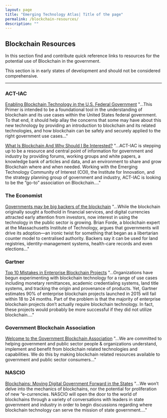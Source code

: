 ```yaml
---
layout: page
title: "Emerging Technology Atlas| Title of the page"
permalink: /blockchain-resources/
description: ""
---
```


## Blockchain Resources

In this section find and contribute quick reference links to resources for the potential use of Blockchain in the government.

This section is in early states of development and should not be considered comprehensive.

***

### ACT-IAC
<a href="https://www.actiac.org/act-iac-white-paper-enabling-blockchain-innovation-us-federal-government">Enabling Blockchain Technology in the U.S. Federal Government</a> "...This Primer is intended to be a foundational tool in the understanding of blockchain and its use cases within the United States federal government.  To that end, it should help allay the concerns that some may have about this new technology by providing an introduction to blockchain and its related technologies, and how blockchain can be safely and securely applied to the right government use cases..."

<a href="https://www.actiac.org/groups/blockchain-0">What Is Blockchain And Why Should I Be Interested?</a> "...ACT-IAC is stepping up to be a resource and central point of information for government and industry by providing forums, working groups and white papers, a knowledge bank of articles and data, and an environment to share and grow Blockchain where and when needed.  Working with the Emerging Technology Community of Interest (COI), the Institute for Innovation, and the strategy planning group of government and industry, ACT-IAC is looking to be the “go-to” association on Blockchain...."

### The Economist
<a href="https://www.economist.com/news/business/21722869-anti-establishment-technology-faces-ironic-turn-fortune-governments-may-be-big-backers">Governments may be big backers of the blockchain</a> "...While the blockchain originally sought a foothold in financial services, and digital currencies attracted early attention from investors, now interest in using the technology in the public sector is growing. Brian Forde, a blockchain expert at the Massachusetts Institute of Technology, argues that governments will drive its adoption—an ironic twist for something that began as a libertarian counter model to centralised authority. Backers say it can be used for land registries, identity-management systems, health-care records and even elections..."

### Gartner
<a href="https://www.gartner.com/smarterwithgartner/top-10-mistakes-in-enterprise-blockchain-projects/">Top 10 Mistakes in Enterprise Blockchain Projects</a> "...Organizations have begun experimenting with blockchain technology for a range of use cases including monetary remittances, academic credentialing systems, land title systems, and tracking the origin and provenance of products. Yet, Gartner estimates 90% of enterprise blockchain projects launched in 2015 will fail within 18 to 24 months. Part of the problem is that the majority of enterprise blockchain projects don’t actually require blockchain technology. In fact, these projects would probably be more successful if they did not utilize blockchain...."

### Government Blockchain Association
<a href="https://governmentblockchain.org">Welcome to the Government Blockchain Association</a> "...We are committed to helping government and public sector people & organizations understand, implement and benefit from blockchain related technologies and capabilities.  We do this by making blockchain related resources available to government and public sector consumers..."

### NASCIO
<a href="https://www.nascio.org/Portals/0/Publications/Documents/2017/NASCIO%20Blockchains%20in%20State%20Government.pdf?ver=2017-05-16-090507-033">Blockchains: Moving Digital Government Forward in the States</a> "...We won’t delve into the mechanics of blockchains, nor the potential for proliferation of new “e-currencies. NASCIO will open the door to the world of blockchains through a variety of conversations with leaders in state government and industry in order to begin discussions regarding where blockchain technology can serve the mission of state government...."



